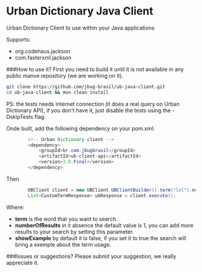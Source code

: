 # Urban Dictionary Java Client
Urban Dictionary Client to use within your Java applications


Supports:
- org.codehaus.jackson
- com.fasterxml.jackson

###How to use it?
First you need to build it until it is not available in any public manve repository (we are working on it).

```bash
git clone https://github.com/jbug-brasil/ub-java-client.git
cd ub-java-client && mvn clean install
```
PS: the tests needs internet connection (it does a real query on Urban Dictionary API), if you don't have it, just disable the tests using the -DskipTests flag.

Onde built, add the following dependency on your pom.xml:

```java
        <!-- Urban Dictionary client -->
        <dependency>
            <groupId>br.com.jbugbrasil</groupId>
            <artifactId>ub-client-api</artifactId>
            <version>1.0.Final</version>
        </dependency>
```

Then

```java
        UBClient client = new UBClient.UBClientBuilder().term("lol").numberOfResults(1).showExample(true).build();
        List<CustomTermResponse> ubResponse = client.execute();
```

Where:
- **term** is the word that you want to search.
- **numberOfResults** in it absence the default value is 1, you can add more results to your search by setting this parameter.
- **showExample** by default it is false, if you set it to true the search will bring a exemple about the term usage.

###Issues or suggestions?
Please submit your suggestion, we really appreciate it.